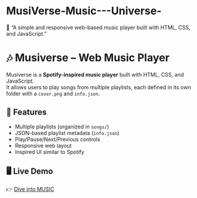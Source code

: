 # MusiVerse-Music---Universe-
🎵 “A simple and responsive web-based music player built with HTML, CSS, and JavaScript.”
# 🎶 Musiverse – Web Music Player

Musiverse is a **Spotify-inspired music player** built with HTML, CSS, and JavaScript.  
It allows users to play songs from multiple playlists, each defined in its own folder with a `cover.png` and `info.json`.

## 🚀 Features
- Multiple playlists (organized in `songs/`)
- JSON-based playlist metadata (`info.json`)
- Play/Pause/Next/Previous controls
- Responsive web layout
- Inspired UI similar to Spotify

## 🖥️ Live Demo
👉 [Dive into MUSIC](https://sujiiix.github.io/MusiVerse-Music---Universe-/) 

